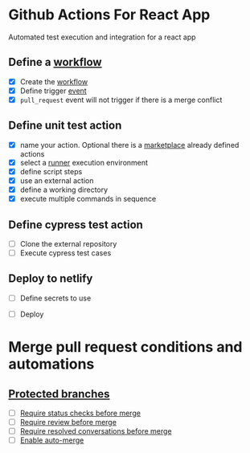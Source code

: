 # Github Actions For React App
Automated test execution and integration for a react app

## Define a [workflow](https://docs.github.com/en/actions/using-workflows/workflow-syntax-for-github-actions)
- [x] Create the [workflow](https://docs.github.com/en/actions/learn-github-actions/understanding-github-actions#workflows)
- [x] Define trigger [event](https://docs.github.com/en/actions/using-workflows/events-that-trigger-workflows)
- [x] `pull_request` event will not trigger if there is a merge conflict

## Define unit test action
- [x] name your action. Optional there is a [marketplace](https://github.com/marketplace?type=actions) already defined actions
- [x] select a [runner](https://docs.github.com/en/actions/learn-github-actions/understanding-github-actions#runners) execution environment
- [x] define script steps
- [x] use an external action
- [x] define a working directory
- [x] execute multiple commands in sequence

## Define cypress test action
- [ ] Clone the external repository
- [ ] Execute cypress test cases

## Deploy to netlify
- [ ] Define secrets to use
- [ ] Deploy


# Merge pull request conditions and automations

## [Protected branches](https://docs.github.com/en/repositories/configuring-branches-and-merges-in-your-repository/defining-the-mergeability-of-pull-requests/about-protected-branches)
- [ ] [Require status checks before merge](https://docs.github.com/en/repositories/configuring-branches-and-merges-in-your-repository/defining-the-mergeability-of-pull-requests/about-protected-branches#require-status-checks-before-merging) 
- [ ] [Require review before merge](https://docs.github.com/en/repositories/configuring-branches-and-merges-in-your-repository/defining-the-mergeability-of-pull-requests/about-protected-branches#require-pull-request-reviews-before-merging)
- [ ] [Require resolved conversations before merge](https://docs.github.com/en/repositories/configuring-branches-and-merges-in-your-repository/defining-the-mergeability-of-pull-requests/about-protected-branches#require-conversation-resolution-before-merging)
- [ ] [Enable auto-merge](https://docs.github.com/en/pull-requests/collaborating-with-pull-requests/incorporating-changes-from-a-pull-request/automatically-merging-a-pull-request#enabling-auto-merge)
